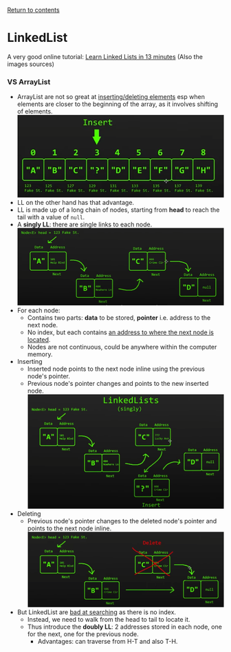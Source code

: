 [Return to contents](https://github.com/devychen/JavaStudyTrack/tree/main/README.md)

# LinkedList

A very good online tutorial: [Learn Linked Lists in 13 minutes](https://www.youtube.com/watch?v=N6dOwBde7-M) (Also the images sources)

### VS ArrayList
- ArrayList are not so great at <ins>inserting/deleting elements</ins> esp when 
elements are closer to the beginning of the array, as it involves shifting of elements. <br>
![Image](ArrayList.png)
- LL on the other hand has that advantage.
- LL is made up of a long chain of nodes, starting from **head** to reach the tail with a value of `null`.
- A **singly LL**: there are single links to each node.
  ![Image](LinkedList.png)
- For each node: 
  - Contains two parts: **data** to be stored, **pointer** i.e. address to the next node.
  - No index, but each contains <ins>an address to where the next node is located</ins>.
  - Nodes are not continuous, could be anywhere within the computer memory.
- Inserting
  - Inserted node points to the next node inline using the previous node's pointer. 
  - Previous node's pointer changes and points to the new inserted node.
  ![Image](LLInserting.png)
- Deleting
  - Previous node's pointer changes to the deleted node's pointer and points to the next node inline.
  ![Image](LLDeleting.png)
- But LinkedList are <ins>bad at searching</ins> as there is no index.
  - Instead, we need to walk from the head to tail to locate it.
  - Thus introduce the **doubly LL**: 2 addresses stored in each node, one for the next, one for the previous node.
    - Advantages: can traverse from H-T and also T-H.
